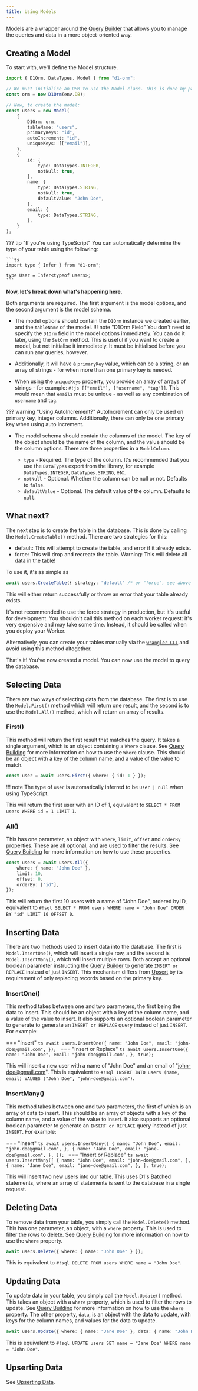 ```yaml
---
title: Using Models
---
```


Models are a wrapper around the [Query Builder](./query-building.md) that allows you to manage the queries and data in a more object-oriented way.

## Creating a Model

To start with, we'll define the Model structure.

```ts linenums="1"
import { D1Orm, DataTypes, Model } from "d1-orm";

// We must initialise an ORM to use the Model class. This is done by passing in a D1Database instance (in this case it's bound to the `env.DB` environment variable).
const orm = new D1Orm(env.DB);

// Now, to create the model:
const users = new Model(
	{
		D1Orm: orm,
		tableName: "users",
		primaryKeys: "id",
		autoIncrement: "id",
		uniqueKeys: [["email"]],
	},
	{
		id: {
			type: DataTypes.INTEGER,
			notNull: true,
		},
		name: {
			type: DataTypes.STRING,
			notNull: true,
			defaultValue: "John Doe",
		},
		email: {
			type: DataTypes.STRING,
		},
	}
);
```

??? tip "If you're using TypeScript"
	You can automatically determine the type of your table using the following:

	```ts
	import type { Infer } from "d1-orm";

	type User = Infer<typeof users>;
	```

**Now, let's break down what's happening here.**

Both arguments are required. The first argument is the model options, and the second argument is the model schema.

- The model options should contain the `D1Orm` instance we created earlier, and the `tableName` of the model. 
!!! note "D1Orm Field"
	You don't need to specify the `D1Orm` field in the model options immediately. You can do it later, using the `SetOrm` method. This is useful if you want to create a model, but not initialise it immediately. It must be initialised before you can run any queries, however.

- Additionally, it will have a `primaryKey` value, which can be a string, or an array of strings - for when more than one primary key is needed. 
- When using the `uniqueKeys` property, you provide an array of arrays of strings - for example: `#!js [["email"], ["username", "tag"]]`. This would mean that `email`s must be unique - as well as any combination of `username` and `tag`.

??? warning "Using AutoIncrement?"
	AutoIncrement can only be used on primary key, integer columns. Additionally, there can only be one primary key when using auto increment.

- The model schema should contain the columns of the model. The key of the object should be the name of the column, and the value should be the column options. There are three properties in a `ModelColumn`.

	- `type` - Required. The type of the column. It's recommended that you use the `DataTypes` export from the library, for example `DataTypes.INTEGER`, `DataTypes.STRING`, etc.
	- `notNull` - Optional. Whether the column can be null or not. Defaults to `false`.
	- `defaultValue` - Optional. The default value of the column. Defaults to `null`.

## What next?

The next step is to create the table in the database. This is done by calling the `Model.CreateTable()` method. There are two strategies for this:

- default: This will attempt to create the table, and error if it already exists.
- force: This will drop and recreate the table. Warning: This will delete all data in the table!

To use it, it's as simple as

```ts
await users.CreateTable({ strategy: "default" /* or "force", see above */ });
```

This will either return successfully or throw an error that your table already exists.

It's not recommended to use the force strategy in production, but it's useful for development.
You shouldn't call this method on each worker request: it's very expensive and may take some time. Instead, it should be called when you deploy your Worker.

Alternatively, you can create your tables manually via the [`wrangler CLI`](https://developers.cloudflare.com/workers/wrangler/) and avoid using this method altogether.

That's it! You've now created a model. You can now use the model to query the database.

## Selecting Data

There are two ways of selecting data from the database. The first is to use the `Model.First()` method which will return one result, and the second is to use the `Model.All()` method, which will return an array of results.

### First()

This method will return the first result that matches the query. It takes a single argument, which is an object containing a `Where` clause. See [Query Building](./query-building.md) for more information on how to use the `Where` clause. This should be an object with a key of the column name, and a value of the value to match.

```ts
const user = await users.First({ where: { id: 1 } });
```

!!! note 
	The type of `user` is automatically inferred to be `User | null` when using TypeScript.

This will return the first user with an ID of 1, equivalent to `SELECT * FROM users WHERE id = 1 LIMIT 1`.

### All()

This has one parameter, an object with `where`, `limit`, `offset` and `orderBy` properties. These are all optional, and are used to filter the results. See [Query Building](./query-building.md) for more information on how to use these properties.

```ts
const users = await users.All({
	where: { name: "John Doe" },
	limit: 10,
	offset: 0,
	orderBy: ["id"],
});
```

This will return the first 10 users with a name of "John Doe", ordered by ID, equivalent to `#!sql SELECT * FROM users WHERE name = "John Doe" ORDER BY "id" LIMIT 10 OFFSET 0`.

## Inserting Data

There are two methods used to insert data into the database. The first is `Model.InsertOne()`, which will insert a single row, and the second is `Model.InsertMany()`, which will insert multiple rows. Both accept an optional boolean parameter instructing the [Query Builder](./query-building.md) to generate `INSERT or REPLACE` instead of just `INSERT`. This mechanism differs from [Upsert](./upserting.md) by its requirement of only replacing records based on the primary key.

### InsertOne()

This method takes between one and two parameters, the first being the data to insert. This should be an object with a key of the column name, and a value of the value to insert. It also supports an optional boolean parameter to generate to generate an `INSERT or REPLACE` query instead of just `INSERT`. For example:

=== "Insert"
	```ts
	await users.InsertOne({
		name: "John Doe",
		email: "john-doe@gmail.com",
	});
	```
=== "Insert or Replace"
	```ts
	await users.InsertOne({
		name: "John Doe",
		email: "john-doe@gmail.com",
	}, true);
	```

This will insert a new user with a name of "John Doe" and an email of "john-doe@gmail.com". This is equivalent to `#!sql INSERT INTO users (name, email) VALUES ("John Doe", "john-doe@gmail.com")`.

### InsertMany()

This method takes between one and two parameters, the first of which is an array of data to insert. This should be an array of objects with a key of the column name, and a value of the value to insert. It also supports an optional boolean parameter to generate an `INSERT or REPLACE` query instead of just `INSERT`. For example:

=== "Insert"
	```ts
	await users.InsertMany([
		{
			name: "John Doe",
			email: "john-doe@gmail.com",
		},
		{
			name: "Jane Doe",
			email: "jane-doe@gmail.com",
		},
	]);
	```
=== "Insert or Replace"
	```ts
	await users.InsertMany([
		{
			name: "John Doe",
			email: "john-doe@gmail.com",
		},
		{
			name: "Jane Doe",
			email: "jane-doe@gmail.com",
		},
	], true);
	```

This will insert two new users into our table. This uses D1's Batched statements, where an array of statements is sent to the database in a single request.

## Deleting Data

To remove data from your table, you simply call the `Model.Delete()` method. This has one parameter, an object, with a `where` property. This is used to filter the rows to delete. See [Query Building](./query-building.md) for more information on how to use the `where` property.

```ts
await users.Delete({ where: { name: "John Doe" } });
```

This is equivalent to `#!sql DELETE FROM users WHERE name = "John Doe"`.

## Updating Data

To update data in your table, you simply call the `Model.Update()` method. This takes an object with a `where` property, which is used to filter the rows to update. See [Query Building](./query-building.md) for more information on how to use the `where` property. The other property, `data`, is an object with the data to update, with keys for the column names, and values for the data to update.

```ts
await users.Update({ where: { name: "Jane Doe" }, data: { name: "John Doe" }});
```

This is equivalent to `#!sql UPDATE users SET name = "Jane Doe" WHERE name = "John Doe"`.

## Upserting Data

See [Upserting Data](./upserting.md).
